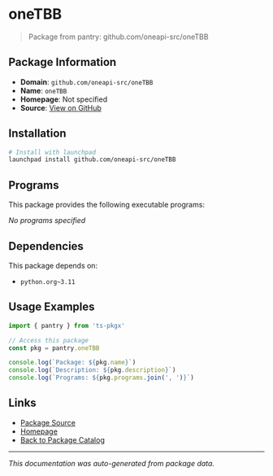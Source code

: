 # oneTBB

> Package from pantry: github.com/oneapi-src/oneTBB

## Package Information

- **Domain**: `github.com/oneapi-src/oneTBB`
- **Name**: `oneTBB`
- **Homepage**: Not specified
- **Source**: [View on GitHub](https://github.com/pkgxdev/pantry/tree/main/projects/github.com/oneapi-src/oneTBB/package.yml)

## Installation

```bash
# Install with launchpad
launchpad install github.com/oneapi-src/oneTBB
```

## Programs

This package provides the following executable programs:

*No programs specified*

## Dependencies

This package depends on:

- `python.org~3.11`

## Usage Examples

```typescript
import { pantry } from 'ts-pkgx'

// Access this package
const pkg = pantry.oneTBB

console.log(`Package: ${pkg.name}`)
console.log(`Description: ${pkg.description}`)
console.log(`Programs: ${pkg.programs.join(', ')}`)
```

## Links

- [Package Source](https://github.com/pkgxdev/pantry/tree/main/projects/github.com/oneapi-src/oneTBB/package.yml)
- [Homepage](#)
- [Back to Package Catalog](../../../package-catalog.md)

---

*This documentation was auto-generated from package data.*

